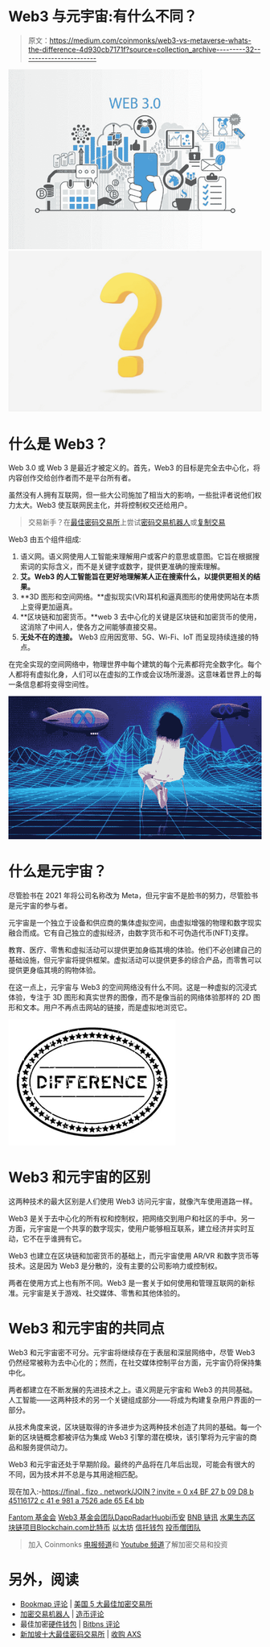 # Web3 与元宇宙:有什么不同？

> 原文：<https://medium.com/coinmonks/web3-vs-metaverse-whats-the-difference-4d930cb7171f?source=collection_archive---------32----------------------->

![](img/f2f7bb726e41d0855c55ee8443fe1550.png)![](img/e76cb63fb0293b20f36bf3cbde827d77.png)

# 什么是 Web3？

Web 3.0 或 Web 3 是最近才被定义的。首先，Web3 的目标是完全去中心化，将内容创作交给创作者而不是平台所有者。

虽然没有人拥有互联网，但一些大公司施加了相当大的影响，一些批评者说他们权力太大。Web3 使互联网民主化，并将控制权交还给用户。

> 交易新手？在[最佳密码交易所](/coinmonks/crypto-exchange-dd2f9d6f3769)上尝试[密码交易机器人](/coinmonks/crypto-trading-bot-c2ffce8acb2a)或[复制交易](/coinmonks/top-10-crypto-copy-trading-platforms-for-beginners-d0c37c7d698c)

Web3 由五个组件组成:

1.  语义网。语义网使用人工智能来理解用户或客户的意思或意图。它旨在根据搜索词的实际含义，而不是关键字或数字，提供更准确的搜索理解。
2.  **艾。Web3 的人工智能旨在更好地理解某人正在搜索什么，以提供更相关的结果。**
3.  **3D 图形和空间网络。**虚拟现实(VR)耳机和逼真图形的使用使网站在本质上变得更加逼真。
4.  **区块链和加密货币。**web 3 去中心化的关键是区块链和加密货币的使用，这消除了中间人，使各方之间能够直接交易。
5.  **无处不在的连接。** Web3 应用因宽带、5G、Wi-Fi、IoT 而呈现持续连接的特点。

在完全实现的空间网络中，物理世界中每个建筑的每个元素都将完全数字化。每个人都将有虚拟化身，人们可以在虚拟的工作或会议场所漫游。这意味着世界上的每一条信息都将变得空间性。

![](img/4983faa62ef7d20b0021d20d05f2ba33.png)

# 什么是元宇宙？

尽管脸书在 2021 年将公司名称改为 Meta，但元宇宙不是脸书的努力，尽管脸书是元宇宙的参与者。

元宇宙是一个独立于设备和供应商的集体虚拟空间，由虚拟增强的物理和数字现实融合而成。它有自己独立的虚拟经济，由数字货币和不可伪造代币(NFT)支撑。

教育、医疗、零售和虚拟活动可以提供更加身临其境的体验。他们不必创建自己的基础设施，但元宇宙将提供框架。虚拟活动可以提供更多的综合产品，而零售可以提供更身临其境的购物体验。

在这一点上，元宇宙与 Web3 的空间网络没有什么不同。这是一种虚拟的沉浸式体验，专注于 3D 图形和真实世界的图像，而不是像当前的网络体验那样的 2D 图形和文本。用户不再点击网站的链接，而是虚拟地浏览它。

![](img/7f43b1605ef8985b88f19945b1816377.png)

# Web3 和元宇宙的区别

这两种技术的最大区别是人们使用 Web3 访问元宇宙，就像汽车使用道路一样。

Web3 是关于去中心化的所有权和控制权，把网络交到用户和社区的手中。另一方面，元宇宙是一个共享的数字现实，使用户能够相互联系，建立经济并实时互动，它不在乎谁拥有它。

Web3 也建立在区块链和加密货币的基础上，而元宇宙使用 AR/VR 和数字货币等技术。这是因为 Web3 是分散的，没有主要的公司影响力或控制权。

两者在使用方式上也有所不同。Web3 是一套关于如何使用和管理互联网的新标准。元宇宙是关于游戏、社交媒体、零售和其他体验的。

# Web3 和元宇宙的共同点

Web3 和元宇宙密不可分。元宇宙将继续存在于表层和深层网络中，尽管 Web3 仍然经常被称为去中心化的；然而，在社交媒体控制平台方面，元宇宙仍将保持集中化。

两者都建立在不断发展的先进技术之上。语义网是元宇宙和 Web3 的共同基础。人工智能——这两种技术的另一个关键组成部分——将成为构建复杂用户界面的一部分。

从技术角度来说，区块链取得的许多进步为这两种技术创造了共同的基础。每一个新的区块链概念都被评估为集成 Web3 引擎的潜在模块，该引擎将为元宇宙的商品和服务提供动力。

Web3 和元宇宙还处于早期阶段。最终的产品将在几年后出现，可能会有很大的不同，因为技术并不总是与其用途相匹配。

现在加入:-[https://final . fizo . network/JOIN？invite = 0 x4 BF 27 b 09 D8 b 45116172 c 41 e 981 a 7526 ade 65 E4 bb](https://final.fizo.network/join?invite=0x4Bf27b09d8B45116172C41e981A7526AdE65E4bb)

[Fantom 基金会](https://medium.com/u/713a211d04f8?source=post_page-----4d930cb7171f--------------------------------) [Web3 基金会团队](https://medium.com/u/d6954f1a46d9?source=post_page-----4d930cb7171f--------------------------------)[DappRadar](https://medium.com/u/b355b203c3dd?source=post_page-----4d930cb7171f--------------------------------)[Huobi](https://medium.com/u/65d3e2271234?source=post_page-----4d930cb7171f--------------------------------)[币安](https://medium.com/u/57600910a883?source=post_page-----4d930cb7171f--------------------------------) [BNB 链讯](https://medium.com/u/f9759be0020c?source=post_page-----4d930cb7171f--------------------------------) [水果生态区块链项目](https://medium.com/u/763681dada17?source=post_page-----4d930cb7171f--------------------------------)[Blockchain.com](https://medium.com/u/e4f5246afb5c?source=post_page-----4d930cb7171f--------------------------------)[比特币](https://medium.com/u/61e1a4e5105d?source=post_page-----4d930cb7171f--------------------------------) [以太坊](https://medium.com/u/d626b3859bc9?source=post_page-----4d930cb7171f--------------------------------) [信托钱包](https://medium.com/u/d3191ca07046?source=post_page-----4d930cb7171f--------------------------------) [投币僧团队](https://medium.com/u/7fd682ed116d?source=post_page-----4d930cb7171f--------------------------------)

> 加入 Coinmonks [电报频道](https://t.me/coincodecap)和 [Youtube 频道](https://www.youtube.com/c/coinmonks/videos)了解加密交易和投资

# 另外，阅读

*   [Bookmap 评论](https://coincodecap.com/bookmap-review-2021-best-trading-software) | [美国 5 大最佳加密交易所](https://coincodecap.com/crypto-exchange-usa)
*   [加密交易机器人](/coinmonks/crypto-trading-bot-c2ffce8acb2a) | [造币评论](https://coincodecap.com/coingate-review)
*   最佳加密[硬件钱包](/coinmonks/hardware-wallets-dfa1211730c6) | [Bitbns 评论](/coinmonks/bitbns-review-38256a07e161)
*   [新加坡十大最佳密码交易所](https://coincodecap.com/crypto-exchange-in-singapore) | [收购 AXS](https://coincodecap.com/buy-axs-token)
